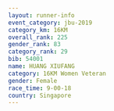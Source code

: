 ```yaml
---
layout: runner-info 
event_category: jbu-2019 
category_km: 16KM  
overall_rank: 225
gender_rank: 83
category_rank: 29
bib: 54001
name: HUANG XIUFANG
category: 16KM Women Veteran
gender: Female
race_time: 9-00-18
country: Singapore
---
```

